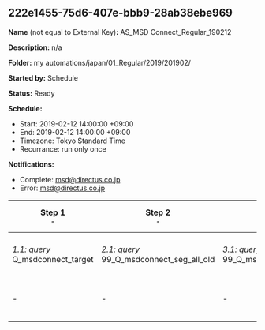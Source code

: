 ## 222e1455-75d6-407e-bbb9-28ab38ebe969

**Name** (not equal to External Key)**:** AS_MSD Connect_Regular_190212

**Description:** n/a

**Folder:** my automations/japan/01_Regular/2019/201902/

**Started by:** Schedule

**Status:** Ready

**Schedule:**

* Start: 2019-02-12 14:00:00 +09:00
* End: 2019-02-12 14:00:00 +09:00
* Timezone: Tokyo Standard Time
* Recurrance: run only once

**Notifications:**

* Complete: msd@directus.co.jp
* Error: msd@directus.co.jp

| Step 1<br>_<small>-</small>_ | Step 2<br>_<small>-</small>_ | Step 3<br>_<small>-</small>_ | Step 4<br>_<small>-</small>_ | Step 5<br>_<small>-</small>_ | Step 6<br>_<small>-</small>_ |
| --- | --- | --- | --- | --- | --- |
| _1.1: query_<br>Q_msdconnect_target | _2.1: query_<br>99_Q_msdconnect_seg_all_old | _3.1: query_<br>99_Q_msdconnect_seg_pharma_old | _4.1: query_<br>99_Q_msdconnect_seg_doctor_old | _5.1: wait_<br>04:00 午後 | _6.1: emailSend_<br>MA_MSD Connect_Regular_医師用_190212 |
| - | - | - | - | - | _6.2: emailSend_<br>MA_MSD Connect_Regular_薬剤師用_190212 |
